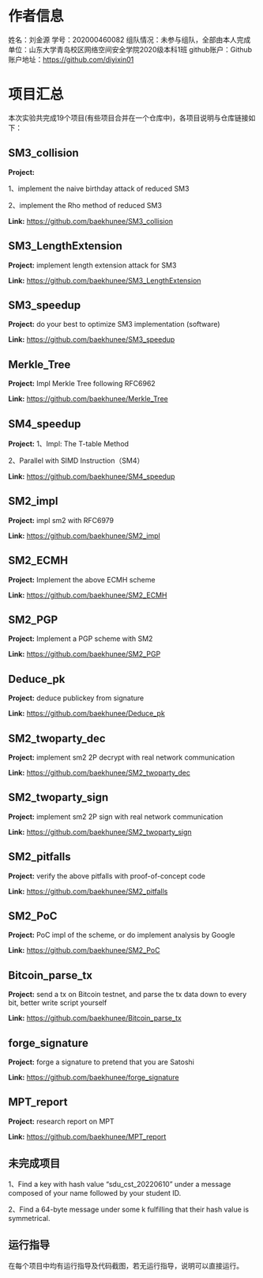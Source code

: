 # 作者信息

姓名：刘金源
学号：202000460082
组队情况：未参与组队，全部由本人完成
单位：山东大学青岛校区网络空间安全学院2020级本科1班
github账户：Github账户地址：https://github.com/diyixin01


# 项目汇总
本次实验共完成19个项目(有些项目合并在一个仓库中)，各项目说明与仓库链接如下：

## SM3_collision

__Project:__

1、implement the naive birthday attack of reduced SM3

2、implement the Rho method of reduced SM3

__Link:__ https://github.com/baekhunee/SM3_collision

## SM3_LengthExtension

__Project:__ implement length extension attack for SM3

__Link:__ https://github.com/baekhunee/SM3_LengthExtension

## SM3_speedup

__Project:__ do your best to optimize SM3 implementation (software)

__Link:__ https://github.com/baekhunee/SM3_speedup

## Merkle_Tree

__Project:__ Impl Merkle Tree following RFC6962

__Link:__ https://github.com/baekhunee/Merkle_Tree

## SM4_speedup

__Project:__ 
1、Impl: The T-table Method

2、Parallel with SIMD Instruction（SM4）

__Link:__ https://github.com/baekhunee/SM4_speedup

## SM2_impl

__Project:__ impl sm2 with RFC6979

__Link:__ https://github.com/baekhunee/SM2_impl

## SM2_ECMH

__Project:__ Implement the above ECMH scheme

__Link:__ https://github.com/baekhunee/SM2_ECMH

## SM2_PGP

__Project:__ Implement a PGP scheme with SM2

__Link:__ https://github.com/baekhunee/SM2_PGP

## Deduce_pk

__Project:__ deduce publickey from signature

__Link:__ https://github.com/baekhunee/Deduce_pk

## SM2_twoparty_dec

__Project:__ implement sm2 2P decrypt with real network communication

__Link:__ https://github.com/baekhunee/SM2_twoparty_dec

## SM2_twoparty_sign

__Project:__ implement sm2 2P sign with real network communication

__Link:__ https://github.com/baekhunee/SM2_twoparty_sign

## SM2_pitfalls

__Project:__ verify the above pitfalls with proof-of-concept code

__Link:__ https://github.com/baekhunee/SM2_pitfalls

## SM2_PoC

__Project:__ PoC impl of the scheme, or do implement analysis by Google

__Link:__ https://github.com/baekhunee/SM2_PoC

## Bitcoin_parse_tx

__Project:__ send a tx on Bitcoin testnet, and parse the tx data down to every bit, better write script yourself

__Link:__ https://github.com/baekhunee/Bitcoin_parse_tx

## forge_signature

__Project:__ forge a signature to pretend that you are Satoshi

__Link:__ https://github.com/baekhunee/forge_signature

## MPT_report

__Project:__ research report on MPT

__Link:__ https://github.com/baekhunee/MPT_report



## 未完成项目
1、Find a key with hash value “sdu_cst_20220610” under a message composed of your name followed by your student ID. 

2、Find a 64-byte message under some k fulfilling that their hash value is symmetrical.

## 运行指导
在每个项目中均有运行指导及代码截图，若无运行指导，说明可以直接运行。
